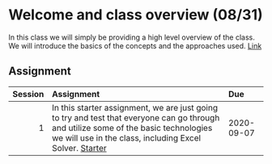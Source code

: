 Welcome and class overview  (08/31)
============================

In this class we will simply be providing a high level overview of the class.  We will introduce the basics of the concepts and the approaches used.  [Link](../../sessions/session1)

## Assignment

|   Session | Assignment                                                                                                                                                                                                                                                                                                  | Due        |
|----------:|:------------------------------------------------------------------------------------------------------------------------------------------------------------------------------------------------------------------------------------------------------------------------------------------------------------|:-----------|
|         1 | In this starter assignment, we are just going to try and test that everyone can go through and utilize some of the basic technologies we will use in the class, including Excel Solver. [Starter](https://github.com/rpi-techfundamentals/ms-website-fall-2020/raw/master/files/assignments/01starter.xlsx) | 2020-09-07 |

